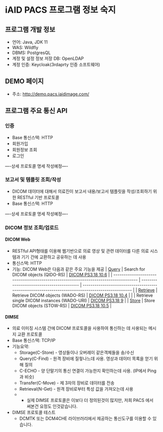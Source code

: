 # iAID PACS 프로그램 정보 숙지

## 프로그램 개발 정보

-   언어: Java, JDK 11
-   WAS: Wildfly
-   DBMS: PostgresQL
-   계정 및 설정 정보 저장 DB: OpenLDAP
-   계정 인증: Keycloak(3rdaprty 인증 소프트웨어)

## DEMO 페이지

-   주소: http://demo.pacs.iaidimage.com/

## 프로그램 주요 통신 API

### 인증

-   Base 통신스택: HTTP
-   회원가입
-   회원정보 조회
-   로그인

—-상세 프로토콜 명세 작성예정—-

### 보고서 및 템플릿 조회/작성

-   DICOM 데이터에 대해서 의료진이 보고서 내용/보고서 템플릿을 작성/조회하기 위한 RESTful 기반 프로토콜
-   Base 통신스택: HTTP

—-상세 프로토콜 명세 작성예정—-

### DICOM 정보 조회/업로드

#### DICOM Web

-   RESTful API형태를 이용해 웹기반으로 의료 영상 및 관련 데이터를 다른 의료 시스템과 기기 간에 교환하고 공유하는 데 사용
-   통신스택: HTTP
-   기능: DICOM Web은 다음과 같은 주요 기능을 제공
    | [Query](https://www.dicomstandard.org/using/dicomweb/query-qido-rs)                    | Search for DICOM objects (QIDO-RS)         | [DICOM PS3.18 10.6](http://dicom.nema.org/medical/dicom/current/output/chtml/part18/sect_10.6.html) |
    | -------------------------------------------------------------------------------------- | ------------------------------------------ | --------------------------------------------------------------------------------------------------- |
    | [Retrieve](https://www.dicomstandard.org/using/dicomweb/retrieve-wado-rs-and-wado-uri) | Retrieve DICOM objects (WADO-RS)           | [DICOM PS3.18 10.4](http://dicom.nema.org/medical/dicom/current/output/chtml/part18/sect_10.4.html) |
    |                                                                                        | Retrieve single DICOM instances (WADO-URI) | [DICOM PS3.18 9](http://dicom.nema.org/medical/dicom/current/output/chtml/part18/chapter_9.html)    |
    | [Store](https://www.dicomstandard.org/using/dicomweb/store-stow-rs)                    | Store DICOM objects (STOW-RS)              | [DICOM PS3.18 10.5](http://dicom.nema.org/medical/dicom/current/output/chtml/part18/sect_10.5.html) |

#### DIMSE

-   의료 이미징 시스템 간에 DICOM 프로토콜을 사용하여 통신하는 데 사용되는 메시지 교환 프로토콜
-   Base 통신스택: TCP/IP
-   기능요약:
    -   Storage(C-Store) - 영상들이나 오버레이 같은객체들을 송/수신
    -   Query(C-Find) - 원격 장비에 질읳나느데 사용. 영상과 데이터 목록을 얻기 위해 질의
    -   C-ECHO - 양 단말기의 통신 연결이 가능한지 확인하는데 사용. (IP에서 Ping과 비슷)
    -   Transfer(C-Move) - 제 3자의 장비로 데이터를 전송
    -   Retrieval(N-Get) - 원격 장비로부터 특성 값을 가져오는데 사용
    -   -   실제 DIMSE 프로토콜은 이보다 더 정의된것이 많지만, 저희 PACS 에서 써본건 요정도 인것같습니다.
-   DIMSE 프로토콜 테스트
    -   DCMTK 또는 DCM4CHE 라이브러리에서 제공하는 통신도구를 이용할 수 있습니다.
